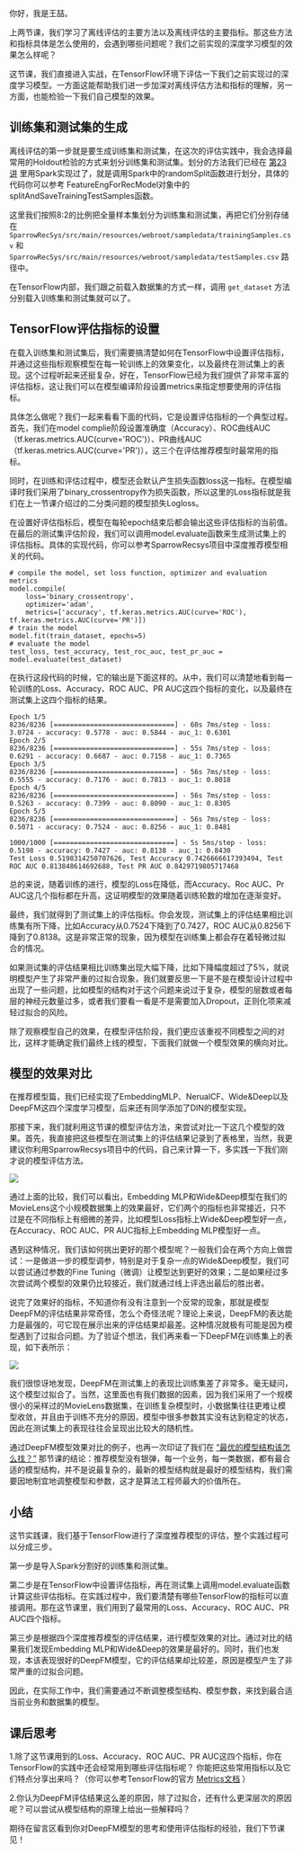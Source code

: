 你好，我是王喆。

上两节课，我们学习了离线评估的主要方法以及离线评估的主要指标。那这些方法和指标具体是怎么使用的，会遇到哪些问题呢？我们之前实现的深度学习模型的效果怎么样呢？

这节课，我们直接进入实战，在TensorFlow环境下评估一下我们之前实现过的深度学习模型。一方面这能帮助我们进一步加深对离线评估方法和指标的理解，另一方面，也能检验一下我们自己模型的效果。

## 训练集和测试集的生成

离线评估的第一步就是要生成训练集和测试集，在这次的评估实践中，我会选择最常用的Holdout检验的方式来划分训练集和测试集。划分的方法我们已经在 [第23讲](https://time.geekbang.org/column/article/317114) 里用Spark实现过了，就是调用Spark中的randomSplit函数进行划分，具体的代码你可以参考 FeatureEngForRecModel对象中的splitAndSaveTrainingTestSamples函数。

这里我们按照8:2的比例把全量样本集划分为训练集和测试集，再把它们分别存储在 `SparrowRecSys/src/main/resources/webroot/sampledata/trainingSamples.csv` 和 `SparrowRecSys/src/main/resources/webroot/sampledata/testSamples.csv` 路径中。

在TensorFlow内部，我们跟之前载入数据集的方式一样，调用 `get_dataset` 方法分别载入训练集和测试集就可以了。

## TensorFlow评估指标的设置

在载入训练集和测试集后，我们需要搞清楚如何在TensorFlow中设置评估指标，并通过这些指标观察模型在每一轮训练上的效果变化，以及最终在测试集上的表现。这个过程听起来还挺复杂，好在，TensorFlow已经为我们提供了非常丰富的评估指标，这让我们可以在模型编译阶段设置metrics来指定想要使用的评估指标。

具体怎么做呢？我们一起来看看下面的代码，它是设置评估指标的一个典型过程。首先，我们在model complie阶段设置准确度（Accuracy）、ROC曲线AUC（tf.keras.metrics.AUC(curve='ROC')）、PR曲线AUC（tf.keras.metrics.AUC(curve='PR')），这三个在评估推荐模型时最常用的指标。

同时，在训练和评估过程中，模型还会默认产生损失函数loss这一指标。在模型编译时我们采用了binary\_crossentropy作为损失函数，所以这里的Loss指标就是我们在上一节课介绍过的二分类问题的模型损失Logloss。

在设置好评估指标后，模型在每轮epoch结束后都会输出这些评估指标的当前值。在最后的测试集评估阶段，我们可以调用model.evaluate函数来生成测试集上的评估指标。具体的实现代码，你可以参考SparrowRecsys项目中深度推荐模型相关的代码。

```
# compile the model, set loss function, optimizer and evaluation metrics
model.compile(
    loss='binary_crossentropy',
    optimizer='adam',
    metrics=['accuracy', tf.keras.metrics.AUC(curve='ROC'), tf.keras.metrics.AUC(curve='PR')])
# train the model
model.fit(train_dataset, epochs=5)
# evaluate the model
test_loss, test_accuracy, test_roc_auc, test_pr_auc = model.evaluate(test_dataset)

```

在执行这段代码的时候，它的输出是下面这样的。从中，我们可以清楚地看到每一轮训练的Loss、Accuracy、ROC AUC、PR AUC这四个指标的变化，以及最终在测试集上这四个指标的结果。

```
Epoch 1/5
8236/8236 [==============================] - 60s 7ms/step - loss: 3.0724 - accuracy: 0.5778 - auc: 0.5844 - auc_1: 0.6301
Epoch 2/5
8236/8236 [==============================] - 55s 7ms/step - loss: 0.6291 - accuracy: 0.6687 - auc: 0.7158 - auc_1: 0.7365
Epoch 3/5
8236/8236 [==============================] - 56s 7ms/step - loss: 0.5555 - accuracy: 0.7176 - auc: 0.7813 - auc_1: 0.8018
Epoch 4/5
8236/8236 [==============================] - 56s 7ms/step - loss: 0.5263 - accuracy: 0.7399 - auc: 0.8090 - auc_1: 0.8305
Epoch 5/5
8236/8236 [==============================] - 56s 7ms/step - loss: 0.5071 - accuracy: 0.7524 - auc: 0.8256 - auc_1: 0.8481

1000/1000 [==============================] - 5s 5ms/step - loss: 0.5198 - accuracy: 0.7427 - auc: 0.8138 - auc_1: 0.8430
Test Loss 0.5198314250707626, Test Accuracy 0.7426666617393494, Test ROC AUC 0.813848614692688, Test PR AUC 0.8429719805717468

```

总的来说，随着训练的进行，模型的Loss在降低，而Accuracy、Roc AUC、Pr AUC这几个指标都在升高，这证明模型的效果随着训练轮数的增加在逐渐变好。

最终，我们就得到了测试集上的评估指标。你会发现，测试集上的评估结果相比训练集有所下降，比如Accuracy从0.7524下降到了0.7427，ROC AUC从0.8256下降到了0.8138。这是非常正常的现象，因为模型在训练集上都会存在着轻微过拟合的情况。

如果测试集的评估结果相比训练集出现大幅下降，比如下降幅度超过了5%，就说明模型产生了非常严重的过拟合现象，我们就要反思一下是不是在模型设计过程中出现了一些问题，比如模型的结构对于这个问题来说过于复杂，模型的层数或者每层的神经元数量过多，或者我们要看一看是不是需要加入Dropout，正则化项来减轻过拟合的风险。

除了观察模型自己的效果，在模型评估阶段，我们更应该重视不同模型之间的对比，这样才能确定我们最终上线的模型，下面我们就做一个模型效果的横向对比。

## 模型的效果对比

在推荐模型篇，我们已经实现了EmbeddingMLP、NerualCF、Wide&Deep以及DeepFM这四个深度学习模型，后来还有同学添加了DIN的模型实现。

那接下来，我们就利用这节课的模型评估方法，来尝试对比一下这几个模型的效果。首先，我直接把这些模型在测试集上的评估结果记录到了表格里，当然，我更建议你利用SparrowRecsys项目中的代码，自己来计算一下，多实践一下我们刚才说的模型评估方法。

![](https://static001.geekbang.org/resource/image/06/c3/067c96ed1a4d59b1e2a8d610cb6888c3.jpeg?wh=1546*707)

通过上面的比较，我们可以看出，Embedding MLP和Wide&Deep模型在我们的MovieLens这个小规模数据集上的效果最好，它们两个的指标也非常接近，只不过是在不同指标上有细微的差异，比如模型Loss指标上Wide&Deep模型好一点，在Accuracy、ROC AUC、PR AUC指标上Embedding MLP模型好一点。

遇到这种情况，我们该如何挑出更好的那个模型呢？一般我们会在两个方向上做尝试：一是做进一步的模型调参，特别是对于复杂一点的Wide&Deep模型，我们可以尝试通过参数的Fine Tuning（微调）让模型达到更好的效果；二是如果经过多次尝试两个模型的效果仍比较接近，我们就通过线上评选出最后的胜出者。

说完了效果好的指标，不知道你有没有注意到一个反常的现象，那就是模型DeepFM的评估结果非常奇怪，怎么个奇怪法呢？理论上来说，DeepFM的表达能力是最强的，可它现在展示出来的评估结果却最差。这种情况就极有可能是因为模型遇到了过拟合问题。为了验证个想法，我们再来看一下DeepFM在训练集上的表现，如下表所示：

![](https://static001.geekbang.org/resource/image/e6/41/e659147e8da20228ed722e3f38eea641.jpeg?wh=1680*736)

我们很惊讶地发现，DeepFM在测试集上的表现比训练集差了非常多。毫无疑问，这个模型过拟合了。当然，这里面也有我们数据的因素，因为我们采用了一个规模很小的采样过的MovieLens数据集，在训练复杂模型时，小数据集往往更难让模型收敛，并且由于训练不充分的原因，模型中很多参数其实没有达到稳定的状态，因此在测试集上的表现往往会呈现出比较大的随机性。

通过DeepFM模型效果对比的例子，也再一次印证了我们在 [“最优的模型结构该怎么找？”](https://time.geekbang.org/column/article/315620) 那节课的结论：推荐模型没有银弹，每一个业务，每一类数据，都有最合适的模型结构，并不是说最复杂的，最新的模型结构就是最好的模型结构，我们需要因地制宜地调整模型和参数，这才是算法工程师最大的价值所在。

## 小结

这节实践课，我们基于TensorFlow进行了深度推荐模型的评估，整个实践过程可以分成三步。

第一步是导入Spark分割好的训练集和测试集。

第二步是在TensorFlow中设置评估指标，再在测试集上调用model.evaluate函数计算这些评估指标。在实践过程中，我们要清楚有哪些TensorFlow的指标可以直接调用。那在这节课里，我们用到了最常用的Loss、Accuracy、ROC AUC、PR AUC四个指标。

第三步是根据四个深度推荐模型的评估结果，进行模型效果的对比。通过对比的结果我们发现Embedding MLP和Wide&Deep的效果是最好的。同时，我们也发现，本该表现很好的DeepFM模型，它的评估结果却比较差，原因是模型产生了非常严重的过拟合问题。

因此，在实际工作中，我们需要通过不断调整模型结构、模型参数，来找到最合适当前业务和数据集的模型。

## 课后思考

1.除了这节课用到的Loss、Accuracy、ROC AUC、PR AUC这四个指标，你在TensorFlow的实践中还会经常用到哪些评估指标呢？ 你能把这些常用指标以及它们特点分享出来吗？（你可以参考TensorFlow的官方 [Metrics文档](https://tensorflow.google.cn/api_docs/python/tf/keras/metrics) ）

2.你认为DeepFM评估结果这么差的原因，除了过拟合，还有什么更深层次的原因呢？可以尝试从模型结构的原理上给出一些解释吗？

期待在留言区看到你对DeepFM模型的思考和使用评估指标的经验，我们下节课见！